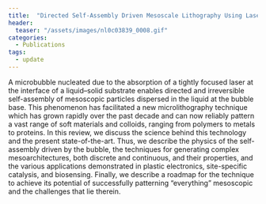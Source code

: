 ```yaml
---
title:  "Directed Self-Assembly Driven Mesoscale Lithography Using Laser-Induced and Manipulated Microbubbles: Complex Architectures and Diverse Applications"
header:
  teaser: "/assets/images/nl0c03839_0008.gif"
categories: 
  - Publications
tags:
  - update
---
```


A microbubble nucleated due to the absorption of a tightly focused laser at the interface of a liquid–solid substrate enables directed and irreversible self-assembly of mesoscopic particles dispersed in the liquid at the bubble base. This phenomenon has facilitated a new microlithography technique which has grown rapidly over the past decade and can now reliably pattern a vast range of soft materials and colloids, ranging from polymers to metals to proteins. In this review, we discuss the science behind this technology and the present state-of-the-art. Thus, we describe the physics of the self-assembly driven by the bubble, the techniques for generating complex mesoarchitectures, both discrete and continuous, and their properties, and the various applications demonstrated in plastic electronics, site-specific catalysis, and biosensing. Finally, we describe a roadmap for the technique to achieve its potential of successfully patterning “everything” mesoscopic and the challenges that lie therein.

[Paper-Link]: https://pubs.acs.org/doi/10.1021/acs.nanolett.0c03839
[jekyll-docs]: http://jekyllrb.com/docs/home
